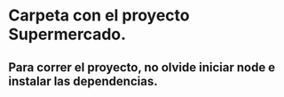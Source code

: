 # Carpeta con el proyecto Supermercado.

## Para correr el proyecto, no olvide iniciar node e instalar las dependencias.